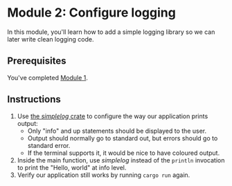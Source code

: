 # Module 2: Configure logging

In this module, you'll learn how to add a simple logging library so we can later write clean logging code.

## Prerequisites

You've completed [Module 1](./on-my-own-1.md).

## Instructions

1. Use [the _simplelog_ crate](https://docs.rs/simplelog/latest/simplelog/) to configure the way our application prints output:
    * Only "info" and up statements should be displayed to the user.
    * Output should normally go to standard out, but errors should go to standard error.
    * If the terminal supports it, it would be nice to have coloured output.
2. Inside the main function, use _simplelog_ instead of the `println` invocation to print the "Hello, world" at info level.
3. Verify our application still works by running `cargo run` again.
